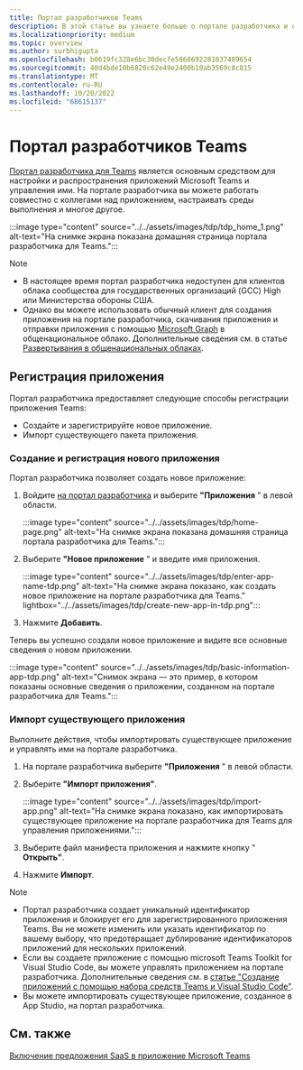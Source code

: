 ```yaml
---
title: Портал разработчиков Teams
description: В этой статье вы узнаете больше о портале разработчика и о том, как создать новое приложение и импортировать существующее приложение на портале разработчика Teams.
ms.localizationpriority: medium
ms.topic: overview
ms.author: surbhigupta
ms.openlocfilehash: b0619fc328e6bc30decfe5868692281037489654
ms.sourcegitcommit: 40d4bde10b6820c62e49e2400b10ab3569c8c815
ms.translationtype: MT
ms.contentlocale: ru-RU
ms.lasthandoff: 10/20/2022
ms.locfileid: "68615137"
---
```

# <a name="developer-portal-for-teams"></a>Портал разработчиков Teams

<a href="https://dev.teams.microsoft.com" target="_blank">Портал разработчика для Teams</a> является основным средством для настройки и распространения приложений Microsoft Teams и управления ими. На портале разработчика вы можете работать совместно с коллегами над приложением, настраивать среды выполнения и многое другое.

:::image type="content" source="../../assets/images/tdp/tdp_home_1.png" alt-text="На снимке экрана показана домашняя страница портала разработчика для Teams.":::

> [!NOTE]
>
> * В настоящее время портал разработчика недоступен для клиентов облака сообщества для государственных организаций (GCC) High или Министерства обороны США.
> * Однако вы можете использовать обычный клиент для создания приложения на портале разработчика, скачивания приложения и отправки приложения с помощью [Microsoft Graph](/graph/api/teamsapp-publish?view=graph-rest-1.0&tabs=http&preserve-view=true) в общенациональное облако. Дополнительные сведения см. в статье [Развертывания в общенациональных облаках](/graph/deployments).

## <a name="register-an-app"></a>Регистрация приложения

Портал разработчика предоставляет следующие способы регистрации приложения Teams:

* Создайте и зарегистрируйте новое приложение.
* Импорт существующего пакета приложения.

### <a name="create-and-register-a-brand-new-app"></a>Создание и регистрация нового приложения

Портал разработчика позволяет создать новое приложение:

1. Войдите [на портал разработчика](https://dev.teams.microsoft.com) и выберите **"Приложения** " в левой области.

   :::image type="content" source="../../assets/images/tdp/home-page.png" alt-text="На снимке экрана показана домашняя страница портала разработчика для Teams.":::

1. Выберите **"Новое приложение** " и введите имя приложения.

   :::image type="content" source="../../assets/images/tdp/enter-app-name-tdp.png" alt-text="На снимке экрана показано, как создать новое приложение на портале разработчика для Teams." lightbox="../../assets/images/tdp/create-new-app-in-tdp.png":::

1. Нажмите **Добавить**.

Теперь вы успешно создали новое приложение и видите все основные сведения о новом приложении.

:::image type="content" source="../../assets/images/tdp/basic-information-app-tdp.png" alt-text="Снимок экрана — это пример, в котором показаны основные сведения о приложении, созданном на портале разработчика для Teams.":::

### <a name="import-an-existing-app"></a>Импорт существующего приложения

Выполните действия, чтобы импортировать существующее приложение и управлять ими на портале разработчика.

1. На портале разработчика выберите **"Приложения** " в левой области.
1. Выберите **"Импорт приложения"**.

   :::image type="content" source="../../assets/images/tdp/import-app.png" alt-text="На снимке экрана показано, как импортировать существующее приложение на портале разработчика для Teams для управления приложениями.":::

1. Выберите файл манифеста приложения и нажмите кнопку " **Открыть"**.
1. Нажмите **Импорт**.

> [!NOTE]
>
> * Портал разработчика создает уникальный идентификатор приложения и блокирует его для зарегистрированного приложения Teams. Вы не можете изменить или указать идентификатор по вашему выбору, что предотвращает дублирование идентификаторов приложений для нескольких приложений.
> * Если вы создаете приложение с помощью microsoft Teams Toolkit for Visual Studio Code, вы можете управлять приложением на портале разработчика. Дополнительные сведения см. в [статье "Создание приложений с помощью набора средств Teams и Visual Studio Code"](~/toolkit/visual-studio-code-overview.md).
> * Вы можете импортировать существующее приложение, созданное в App Studio, на портал разработчика.

## <a name="see-also"></a>См. также

[Включение предложения SaaS в приложение Microsoft Teams](~/concepts/deploy-and-publish/appsource/prepare/include-saas-offer.md)
